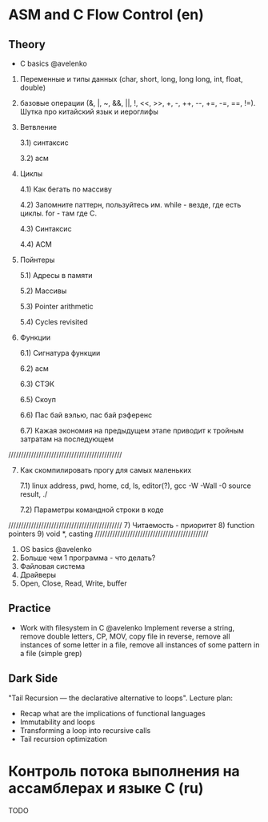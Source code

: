 ASM and C Flow Control (en)
===

Theory
---

 + C basics @avelenko
 
 1) Переменные и типы данных (char, short, long, long long, int, float, double)
 
 2) базовые операции (&, |, ~, &&, ||, !, <<, >>, +, -, ++, --, +=, -=, ==, !=). Шутка про китайский язык и иероглифы
 
 3) Ветвление

	3.1) синтаксис
	
	3.2) асм
 
 4) Циклы

	4.1) Как бегать по массиву
	
	4.2) Запомните паттерн, пользуйтесь им. while - везде, где есть циклы. for - там где С.
	
	4.3) Синтаксис
	
	4.4) АСМ
 
 5) Пойнтеры

	5.1) Адресы в памяти
	
	5.2) Массивы
	
	5.3) Pointer arithmetic
	
	5.4) Cycles revisited
 
 6) Функции

	6.1) Сигнатура функции
	
	6.2) асм
	
	6.3) СТЭК
	
	6.5) Скоуп
	
	6.6) Пас бай вэлью, пас бай рэференс
	
	6.7) Кажая экономия на предыдущем этапе приводит к тройным затратам на последующем
 
/////////////////////////////////////////////

 7) Как скомпилировать прогу для самых маленьких

	7.1) linux address, pwd, home, cd, ls, editor(?), gcc -W -Wall -0 source result, ./

	7.2) Параметры командной строки в коде
	
/////////////////////////////////////////////
 7) Читаемость - приоритет
 8) function pointers
 9) void *, casting
/////////////////////////////////////////////
 1) OS basics @avelenko
 2) Больше чем 1 программа - что делать?
 3) Файловая система
 4) Драйверы
 5) Open, Close, Read, Write, buffer


 Practice
--

 + Work with filesystem in C @avelenko
 Implement reverse a string, remove double letters, CP, MOV, copy file in reverse, remove all instances of some letter in a file, remove all instances of some pattern in a file (simple grep)

Dark Side
---

"Tail Recursion — the declarative alternative to loops".
Lecture plan:

 + Recap what are the implications of functional languages
 + Immutability and loops
 + Transforming a loop into recursive calls
 + Tail recursion optimization

Контроль потока выполнения на ассамблерах и языке C (ru)
===

TODO
